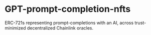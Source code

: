 # GPT-prompt-completion-nfts
ERC-721s representing prompt-completions with an AI, across trust-minimized decentralized Chainlink oracles.
